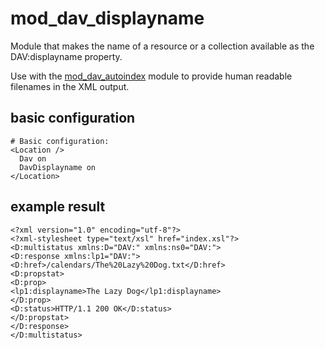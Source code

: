 # mod\_dav\_displayname
Module that makes the name of a resource or a collection available as the DAV:displayname property.

Use with the [mod\_dav\_autoindex](https://github.com/minfrin/mod_dav_autoindex) module to provide human readable filenames in the XML output.

## basic configuration

```
# Basic configuration:
<Location />
  Dav on
  DavDisplayname on
</Location>
```

## example result

```
<?xml version="1.0" encoding="utf-8"?>
<?xml-stylesheet type="text/xsl" href="index.xsl"?>
<D:multistatus xmlns:D="DAV:" xmlns:ns0="DAV:">
<D:response xmlns:lp1="DAV:">
<D:href>/calendars/The%20Lazy%20Dog.txt</D:href>
<D:propstat>
<D:prop>
<lp1:displayname>The Lazy Dog</lp1:displayname>
</D:prop>
<D:status>HTTP/1.1 200 OK</D:status>
</D:propstat>
</D:response>
</D:multistatus>
```
